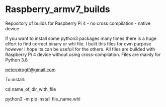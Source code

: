 # Raspberry_armv7_builds
Repository of builds for Raspberry Pi 4  - no cross compilation - native device

If you want to install some python3 packages many times there is a huge effort to find correct binary or whl file.
I built this files for own purpose however I hope its can be usefull for the others.
All files are builded with Raspberry Pi 4 device without using cross-compilation. 
Files are mainly for Python 3.8

peterpirogtf@gmail.com

To install:

cd name_of_dir_with_file

python3 -m pip install file_name.whl
